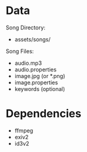 # Data
Song Directory:
- assets/songs/<song-id>

Song Files:
- audio.mp3
- audio.properties
- image.jpg (or *.png)
- image.properties
- keywords (optional)

# Dependencies
- ffmpeg
- exiv2
- id3v2